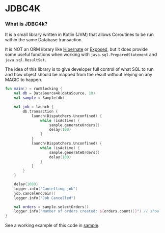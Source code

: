JDBC4K
===

### What is JDBC4k?

It is a small library written in Kotlin (JVM) that allows Coroutines to be run within the same Database transaction.

It is NOT an ORM library like [Hibernate](https://hibernate.org) or [Exposed](https://github.com/JetBrains/Exposed), but
it does provide some useful functions when working with `java.sql.PreparedStatement` and `java.sql.ResultSet`.

The idea of this library is to give developer full control of what SQL to run and how object should be mapped from the
result without relying on any MAGIC to happen.

```kotlin
fun main() = runBlocking {
    val db = DataSource4k(dataSource, 10)
    val sample = Sample(db)

    val job = launch {
        db.transaction {
            launch(Dispatchers.Unconfined) {
                while (isActive) {
                    sample.generateOrders()
                    delay(100)
                }
            }
            launch(Dispatchers.Unconfined) {
                while (isActive) {
                    sample.generateOrders()
                    delay(100)
                }
            }
        }
    }

    delay(1000)
    logger.info("Cancelling job")
    job.cancelAndJoin()
    logger.info("Job Cancelled")

    val orders = sample.selectOrders()
    logger.info("Number of orders created: ${orders.count()}") // should return 0
}
```

See a working example of this code in [sample](src/test/kotlin/io/github/lawkai/jdbc4k/Sample.kt).
